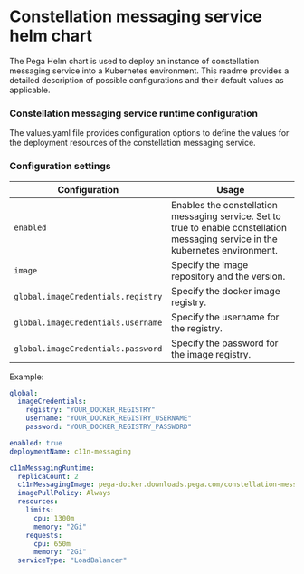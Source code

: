 # Constellation messaging service helm chart

The Pega Helm chart is used to deploy an instance of constellation messaging service into a Kubernetes environment.  This readme provides a detailed description of possible configurations and their default values as applicable. 

### Constellation messaging service runtime configuration

The values.yaml file provides configuration options to define the values for the deployment resources of the constellation messaging service.

### Configuration settings

| Configuration                           | Usage                                                                                                                                                                                                                                                                                                                                                                                                                                  |
|-----------------------------------------|----------------------------------------------------------------------------------------------------------------------------------------------------------------------------------------------------------------------------------------------------------------------------------------------------------------------------------------------------------------------------------------------------------------------------------------|
| `enabled`                               | Enables the constellation messaging service. Set to true to enable constellation messaging service in the kubernetes environment.                                                                                                                                                                                                               |
| `image`                        | Specify the image repository and the version.                                                                                                                                                                                                                                                                                          |
| `global.imageCredentials.registry`                        | Specify the docker image registry.                                                                                                                                                                                                                                                                                          |
| `global.imageCredentials.username`                        | Specify the username for the registry.                                                                                                                                                                                                                                                                                          |
| `global.imageCredentials.password`                        | Specify the password for the image registry.                                                                                                                                                                                                                                                                                          |
Example:

```yaml
global:
  imageCredentials:
    registry: "YOUR_DOCKER_REGISTRY"
    username: "YOUR_DOCKER_REGISTRY_USERNAME"
    password: "YOUR_DOCKER_REGISTRY_PASSWORD"

enabled: true
deploymentName: c11n-messaging

c11nMessagingRuntime:
  replicaCount: 2
  c11nMessagingImage: pega-docker.downloads.pega.com/constellation-messaging/docker-image:0.0.5-20220225103826317
  imagePullPolicy: Always
  resources:
    limits:
      cpu: 1300m
      memory: "2Gi"
    requests:
      cpu: 650m
      memory: "2Gi"
  serviceType: "LoadBalancer"
```